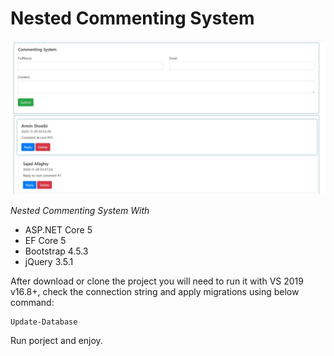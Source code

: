 # Nested Commenting System

<p align="center">
  <img src="https://github.com/ArminShoeibi/CommentingSystem/blob/master/wwwroot/img/Capture.JPG" width="600"/>
</p>

*Nested Commenting System With*
* ASP.NET Core 5 
* EF Core 5
* Bootstrap 4.5.3
* jQuery 3.5.1

After download or clone the project you will need to run it with VS 2019 v16.8+, check the connection string and apply migrations using below command:

```
Update-Database
```

Run porject and enjoy.
